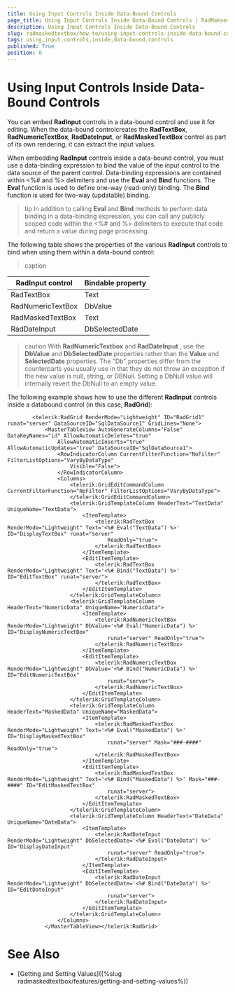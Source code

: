 ```yaml
---
title: Using Input Controls Inside Data-Bound Controls
page_title: Using Input Controls Inside Data-Bound Controls | RadMaksedTextBox for ASP.NET AJAX Documentation
description: Using Input Controls Inside Data-Bound Controls
slug: radmaskedtextbox/how-to/using-input-controls-inside-data-bound-controls
tags: using,input,controls,inside,data-bound,controls
published: True
position: 0
---
```


# Using Input Controls Inside Data-Bound Controls



You can embed **RadInput** controls in a data-bound control and use it for editing. When the data-bound controlcreates the **RadTextBox**, **RadNumericTextBox**, **RadDateInput**, or **RadMaskedTextBox** control as part of its own rendering, it can extract the input values.

When embedding **RadInput** controls inside a data-bound control, you must use a data-binding expression to bind the value of the input control to the data source of the parent control. Data-binding expressions are contained within <%# and %> delimiters and use the **Eval** and **Bind** functions. The **Eval** function is used to define one-way (read-only) binding. The **Bind** function is used for two-way (updatable) binding.

>tip In addition to calling **Eval** and **Bind** methods to perform data binding in a data-binding expression, you can call any publicly scoped code within the <%# and %> delimiters to execute that code and return a value during page processing.
>


The following table shows the properties of the various **RadInput** controls to bind when using them within a data-bound control:


>caption  

| RadInput control | Bindable property |
| ------ | ------ |
|RadTextBox|Text|
|RadNumericTextBox|DbValue|
|RadMaskedTextBox|Text|
|RadDateInput|DbSelectedDate|

>caution With **RadNumericTextbox** and **RadDateInput** , use the **DbValue** and **DbSelectedDate** properties rather than the **Value** and **SelectedDate** properties. The "Db" properties differ from the counterparts you usually use in that they do not throw an exception if the new value is null, string, or DBNull. Setting a DbNull value will internally revert the DbNull to an empty value.
>


The following example shows how to use the different **RadInput** controls inside a databound control (in this case, **RadGrid**):

````ASPNET
	    <telerik:RadGrid RenderMode="Lightweight" ID="RadGrid1" runat="server" DataSourceID="SqlDataSource1" GridLines="None">
	        <MasterTableView AutoGenerateColumns="False" DataKeyNames="id" AllowAutomaticDeletes="true"
	            AllowAutomaticInserts="true" AllowAutomaticUpdates="true" DataSourceID="SqlDataSource1">
	            <RowIndicatorColumn CurrentFilterFunction="NoFilter" FilterListOptions="VaryByDataType"
	                Visible="False">
	            </RowIndicatorColumn>
	            <Columns>
	                <telerik:GridEditCommandColumn CurrentFilterFunction="NoFilter" FilterListOptions="VaryByDataType">
	                </telerik:GridEditCommandColumn>
	                <telerik:GridTemplateColumn HeaderText="TextData" UniqueName="TextData">
	                    <ItemTemplate>
	                        <telerik:RadTextBox RenderMode="Lightweight" Text='<%# Eval("TextData") %>' ID="DisplayTextBox" runat="server"
	                            ReadOnly="true">
	                        </telerik:RadTextBox>
	                    </ItemTemplate>
	                    <EditItemTemplate>
	                        <telerik:RadTextBox RenderMode="Lightweight" Text='<%# Bind("TextData") %>' ID="EditTextBox" runat="server">
	                        </telerik:RadTextBox>
	                    </EditItemTemplate>
	                </telerik:GridTemplateColumn>
	                <telerik:GridTemplateColumn HeaderText="NumericData" UniqueName="NumericData">
	                    <ItemTemplate>
	                        <telerik:RadNumericTextBox RenderMode="Lightweight" DbValue='<%# Eval("NumericData") %>' ID="DisplayNumericTextBox"
	                            runat="server" ReadOnly="true">
	                        </telerik:RadNumericTextBox>
	                    </ItemTemplate>
	                    <EditItemTemplate>
	                        <telerik:RadNumericTextBox RenderMode="Lightweight" DbValue='<%# Bind("NumericData") %>' ID="EditNumericTextBox"
	                            runat="server">
	                        </telerik:RadNumericTextBox>
	                    </EditItemTemplate>
	                </telerik:GridTemplateColumn>
	                <telerik:GridTemplateColumn HeaderText="MaskedData" UniqueName="MaskedData">
	                    <ItemTemplate>
	                        <telerik:RadMaskedTextBox RenderMode="Lightweight" Text='<%# Eval("MaskedData") %>' ID="DisplayMaskedTextBox"
	                            runat="server" Mask="###-####" ReadOnly="true">
	                        </telerik:RadMaskedTextBox>
	                    </ItemTemplate>
	                    <EditItemTemplate>
	                        <telerik:RadMaskedTextBox RenderMode="Lightweight" Text='<%# Bind("MaskedData") %>' Mask="###-####" ID="EditMaskedTextBox"
	                            runat="server">
	                        </telerik:RadMaskedTextBox>
	                    </EditItemTemplate>
	                </telerik:GridTemplateColumn>
	                <telerik:GridTemplateColumn HeaderText="DateData" UniqueName="DateData">
	                    <ItemTemplate>
	                        <telerik:RadDateInput RenderMode="Lightweight" DbSelectedDate='<%# Eval("DateData") %>' ID="DisplayDateInput"
	                            runat="server" ReadOnly="true">
	                        </telerik:RadDateInput>
	                    </ItemTemplate>
	                    <EditItemTemplate>
	                        <telerik:RadDateInput RenderMode="Lightweight" DbSelectedDate='<%# Bind("DateData") %>' ID="EditDateInput"
	                            runat="server">
	                        </telerik:RadDateInput>
	                    </EditItemTemplate>
	                </telerik:GridTemplateColumn>
	            </Columns>
	        </MasterTableView></telerik:RadGrid>
````



# See Also

 * [Getting and Setting Values]({%slug radmaskedtextbox/features/getting-and-setting-values%})
